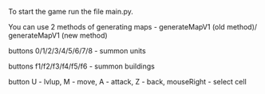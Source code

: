  To start the game run the file main.py.

You can use 2 methods of generating maps - generateMapV1 (old method)/ generateMapV1 (new method)

buttons 0/1/2/3/4/5/6/7/8 - summon units

buttons f1/f2/f3/f4/f5/f6 - summon buildings

button U - lvlup, M - move, A - attack, Z - back, mouseRight - select cell
